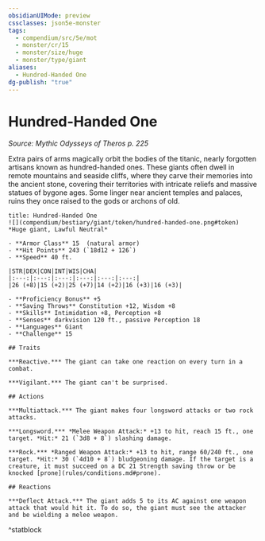 ```yaml
---
obsidianUIMode: preview
cssclasses: json5e-monster
tags:
  - compendium/src/5e/mot
  - monster/cr/15
  - monster/size/huge
  - monster/type/giant
aliases:
  - Hundred-Handed One
dg-publish: "true"
---
```

# Hundred-Handed One
*Source: Mythic Odysseys of Theros p. 225*  

Extra pairs of arms magically orbit the bodies of the titanic, nearly forgotten artisans known as hundred-handed ones. These giants often dwell in remote mountains and seaside cliffs, where they carve their memories into the ancient stone, covering their territories with intricate reliefs and massive statues of bygone ages. Some linger near ancient temples and palaces, ruins they once raised to the gods or archons of old.

```ad-statblock
title: Hundred-Handed One
![](compendium/bestiary/giant/token/hundred-handed-one.png#token)
*Huge giant, Lawful Neutral*

- **Armor Class** 15  (natural armor)
- **Hit Points** 243 (`18d12 + 126`)
- **Speed** 40 ft.

|STR|DEX|CON|INT|WIS|CHA|
|:---:|:---:|:---:|:---:|:---:|:---:|
|26 (+8)|15 (+2)|25 (+7)|14 (+2)|16 (+3)|16 (+3)|

- **Proficiency Bonus** +5
- **Saving Throws** Constitution +12, Wisdom +8
- **Skills** Intimidation +8, Perception +8
- **Senses** darkvision 120 ft., passive Perception 18
- **Languages** Giant
- **Challenge** 15

## Traits

***Reactive.*** The giant can take one reaction on every turn in a combat.

***Vigilant.*** The giant can't be surprised.

## Actions

***Multiattack.*** The giant makes four longsword attacks or two rock attacks.

***Longsword.*** *Melee Weapon Attack:* +13 to hit, reach 15 ft., one target. *Hit:* 21 (`3d8 + 8`) slashing damage.

***Rock.*** *Ranged Weapon Attack:* +13 to hit, range 60/240 ft., one target. *Hit:* 30 (`4d10 + 8`) bludgeoning damage. If the target is a creature, it must succeed on a DC 21 Strength saving throw or be knocked [prone](rules/conditions.md#prone).

## Reactions

***Deflect Attack.*** The giant adds 5 to its AC against one weapon attack that would hit it. To do so, the giant must see the attacker and be wielding a melee weapon.
```
^statblock